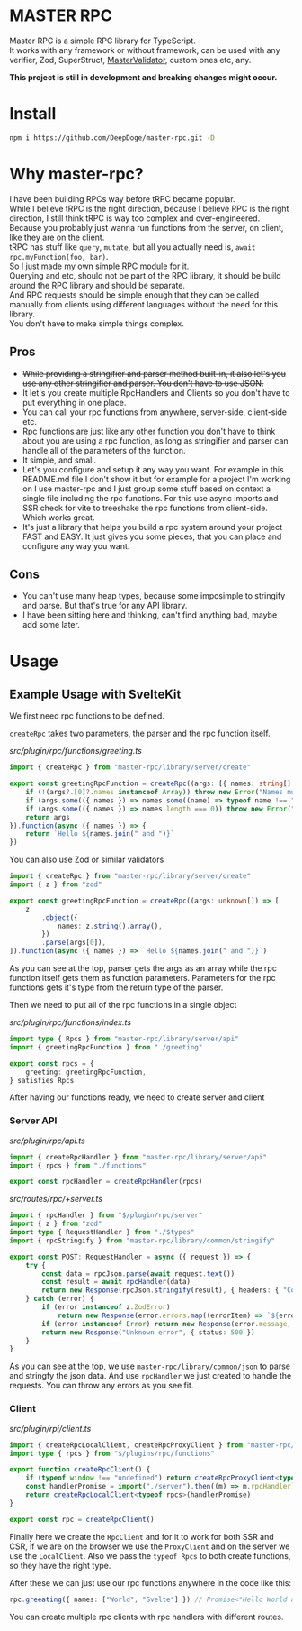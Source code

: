 # MASTER RPC

Master RPC is a simple RPC library for TypeScript.<br/>
It works with any framework or without framework, can be used with any verifier, Zod, SuperStruct, [MasterValidator](https://github.com/DeepDoge/master-validator), custom ones etc, any.

**This project is still in development and breaking changes might occur.**<br/>

# Install

```bash
npm i https://github.com/DeepDoge/master-rpc.git -D
```

# Why master-rpc?

I have been building RPCs way before tRPC became popular.<br/>
While I believe tRPC is the right direction, because I believe RPC is the right direction, I still think tRPC is way too complex and over-engineered.<br/>
Because you probably just wanna run functions from the server, on client, like they are on the client.<br/>
tRPC has stuff like `query`, `mutate`, but all you actually need is, `await rpc.myFunction(foo, bar)`.<br/>
So I just made my own simple RPC module for it.<br/>
Querying and etc, should not be part of the RPC library, it should be build around the RPC library and should be separate.<br/>
And RPC requests should be simple enough that they can be called manually from clients using different languages without the need for this library.<br/>
You don't have to make simple things complex.

## Pros
- ~~While providing a stringifier and parser method built-in, it also let's you use any other stringifier and parser. You don't have to use JSON.~~
- It let's you create multiple RpcHandlers and Clients so you don't have to put everything in one place.
- You can call your rpc functions from anywhere, server-side, client-side etc. 
- Rpc functions are just like any other function you don't have to think about you are using a rpc function, as long as stringifier and parser can handle all of the parameters of the function.
- It simple, and small.
- Let's you configure and setup it any way you want. For example in this README.md file I don't show it but for example for a project I'm working on I use master-rpc and I just group some stuff based on context a single file including the rpc functions. For this use async imports and SSR check for vite to treeshake the rpc functions from client-side. Which works great. 
- It's just a library that helps you build a rpc system around your project FAST and EASY. It just gives you some pieces, that you can place and configure any way you want.

## Cons
- You can't use many heap types, because some imposimple to stringify and parse. But that's true for any API library.
- I have been sitting here and thinking, can't find anything bad, maybe add some later.

# Usage

## Example Usage with SvelteKit

We first need rpc functions to be defined.

`createRpc` takes two parameters, the parser and the rpc function itself.

_src/plugin/rpc/functions/greeting.ts_

```ts
import { createRpc } from "master-rpc/library/server/create"

export const greetingRpcFunction = createRpc((args: [{ names: string[] }]) => {
	if (!(args?.[0]?.names instanceof Array)) throw new Error("Names must be an array")
	if (args.some(({ names }) => names.some((name) => typeof name !== "string"))) throw new Error("Names must be strings")
	if (args.some(({ names }) => names.length === 0)) throw new Error("Names cannot be empty")
	return args
}).function(async ({ names }) => {
	return `Hello ${names.join(" and ")}`
})
```

You can also use Zod or similar validators

```ts
import { createRpc } from "master-rpc/library/server/create"
import { z } from "zod"

export const greetingRpcFunction = createRpc((args: unknown[]) => [
	z
		.object({
			names: z.string().array(),
		})
		.parse(args[0]),
]).function(async ({ names }) => `Hello ${names.join(" and ")}`)
```

As you can see at the top, parser gets the args as an array while the rpc function itself gets them as function parameters.
Parameters for the rpc functions gets it's type from the return type of the parser.

Then we need to put all of the rpc functions in a single object

_src/plugin/rpc/functions/index.ts_

```ts
import type { Rpcs } from "master-rpc/library/server/api"
import { greetingRpcFunction } from "./greeting"

export const rpcs = {
	greeting: greetingRpcFunction,
} satisfies Rpcs
```

After having our functions ready, we need to create server and client

### Server API

_src/plugin/rpc/api.ts_

```ts
import { createRpcHandler } from "master-rpc/library/server/api"
import { rpcs } from "./functions"

export const rpcHandler = createRpcHandler(rpcs)
```

_src/routes/rpc/+server.ts_

```ts
import { rpcHandler } from "$/plugin/rpc/server"
import { z } from "zod"
import type { RequestHandler } from "./$types"
import { rpcStringify } from "master-rpc/library/common/stringify"

export const POST: RequestHandler = async ({ request }) => {
	try {
		const data = rpcJson.parse(await request.text())
		const result = await rpcHandler(data)
		return new Response(rpcJson.stringify(result), { headers: { "Content-Type": "application/json" } })
	} catch (error) {
		if (error instanceof z.ZodError)
			return new Response(error.errors.map((errorItem) => `${errorItem.path.join(".")} ${errorItem.message}`).join("\n"), { status: 400 })
		if (error instanceof Error) return new Response(error.message, { status: 500 })
		return new Response("Unknown error", { status: 500 })
	}
}
```

As you can see at the top, we use `master-rpc/library/common/json` to parse and stringfy the json data.
And use `rpcHandler` we just created to handle the requests.
You can throw any errors as you see fit.

### Client

_src/plugin/rpi/client.ts_

```ts
import { createRpcLocalClient, createRpcProxyClient } from "master-rpc/library/client"
import type { rpcs } from "$/plugins/rpc/functions"

export function createRpcClient() {
	if (typeof window !== "undefined") return createRpcProxyClient<typeof rpcs>("/rpc", "POST")
	const handlerPromise = import("./server").then((m) => m.rpcHandler)
	return createRpcLocalClient<typeof rpcs>(handlerPromise)
}

export const rpc = createRpcClient()
```

Finally here we create the `RpcClient` and for it to work for both SSR and CSR, if we are on the browser we use the `ProxyClient` and on the server we use the `LocalClient`. Also we pass the `typeof Rpcs` to both create functions, so they have the right type.

After these we can just use our rpc functions anywhere in the code like this:

```ts
rpc.greeating({ names: ["World", "Svelte"] }) // Promise<"Hello World and Svelte">
```

You can create multiple rpc clients with rpc handlers with different routes.
